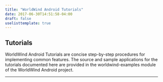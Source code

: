 ```yaml
---
title: "WorldWind Android Tutorials"
date: 2017-06-30T14:51:58-04:00
draft: false
uselisttemplate: true
---
```


## Tutorials

WorldWind Android Tutorials are concise step-by-step procedures for implementing common features. The source and
sample applications for the tutorials documented here are provided in the worldwind-examples module of the
WorldWind Android project.

---